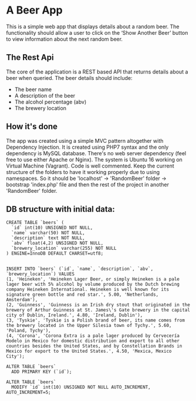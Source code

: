# A Beer App

This is a simple web app that displays details about a random beer.
The functionality should allow a user to click on the ‘Show Another Beer’ button to view information about the next random beer.

## The Rest Api

The core of the application is a REST based API that returns details about a beer when
queried. The beer details should include:
* The beer name
* A description of the beer
* The alcohol percentage (abv)
* The brewery location

## How it's done

The app was created using a simple MVC pattern altogether with Dependency Injection. It is created using PHP7 syntax and the only dependency is MySQL database. There's no web server dependency (feel free to use either Apache or Nginx). The system is Ubuntu 16 working on Virtual Machine (Vagrant). Code is well commented. Keep the current structure of the folders to have it working properly due to using namespaces. So it should be 'localhost' -> 'RandomBeer' folder -> bootstrap 'index.php' file and then the rest of the project in another 'RandomBeer' folder.

## DB structure with initial data:

```
CREATE TABLE `beers` (
  `id` int(10) UNSIGNED NOT NULL,
  `name` varchar(50) NOT NULL,
  `description` text NOT NULL,
  `abv` float(4,2) UNSIGNED NOT NULL,
  `brewery_location` varchar(255) NOT NULL
) ENGINE=InnoDB DEFAULT CHARSET=utf8;


INSERT INTO `beers` (`id`, `name`, `description`, `abv`, `brewery_location`) VALUES
(1, 'Heineken', 'Heineken Lager Beer, or simply Heineken is a pale lager beer with 5% alcohol by volume produced by the Dutch brewing company Heineken International. Heineken is well known for its signature green bottle and red star.', 5.00, 'Netherlands, Amsterdam'),
(2, 'Guinness', 'Guinness is an Irish dry stout that originated in the brewery of Arthur Guinness at St. James\'s Gate brewery in the capital city of Dublin, Ireland.', 4.80, 'Ireland, Dublin'),
(3, 'Tyskie', 'Tyskie is a Polish brand of beer, its name comes from the brewery located in the Upper Silesia town of Tychy.', 5.60, 'Poland, Tychy'),
(4, 'Corona', 'Corona Extra is a pale lager produced by Cervecería Modelo in Mexico for domestic distribution and export to all other countries besides the United States, and by Constellation Brands in Mexico for export to the United States.', 4.50, 'Mexica, Mexico City');

ALTER TABLE `beers`
  ADD PRIMARY KEY (`id`);
  
ALTER TABLE `beers`
  MODIFY `id` int(10) UNSIGNED NOT NULL AUTO_INCREMENT, AUTO_INCREMENT=5;

```
